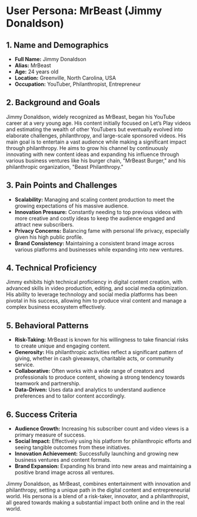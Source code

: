# User Persona: MrBeast (Jimmy Donaldson)

## 1. Name and Demographics
- **Full Name:** Jimmy Donaldson
- **Alias:** MrBeast
- **Age:** 24 years old
- **Location:** Greenville, North Carolina, USA
- **Occupation:** YouTuber, Philanthropist, Entrepreneur

## 2. Background and Goals
Jimmy Donaldson, widely recognized as MrBeast, began his YouTube career at a very young age. His content initially focused on Let’s Play videos and estimating the wealth of other YouTubers but eventually evolved into elaborate challenges, philanthropy, and large-scale sponsored videos. His main goal is to entertain a vast audience while making a significant impact through philanthropy. He aims to grow his channel by continuously innovating with new content ideas and expanding his influence through various business ventures like his burger chain, "MrBeast Burger," and his philanthropic organization, "Beast Philanthropy."

## 3. Pain Points and Challenges
- **Scalability:** Managing and scaling content production to meet the growing expectations of his massive audience.
- **Innovation Pressure:** Constantly needing to top previous videos with more creative and costly ideas to keep the audience engaged and attract new subscribers.
- **Privacy Concerns:** Balancing fame with personal life privacy, especially given his high public profile.
- **Brand Consistency:** Maintaining a consistent brand image across various platforms and businesses while expanding into new ventures.

## 4. Technical Proficiency
Jimmy exhibits high technical proficiency in digital content creation, with advanced skills in video production, editing, and social media optimization. His ability to leverage technology and social media platforms has been pivotal in his success, allowing him to produce viral content and manage a complex business ecosystem effectively.

## 5. Behavioral Patterns
- **Risk-Taking:** MrBeast is known for his willingness to take financial risks to create unique and engaging content.
- **Generosity:** His philanthropic activities reflect a significant pattern of giving, whether in cash giveaways, charitable acts, or community service.
- **Collaborative:** Often works with a wide range of creators and professionals to produce content, showing a strong tendency towards teamwork and partnership.
- **Data-Driven:** Uses data and analytics to understand audience preferences and to tailor content accordingly.

## 6. Success Criteria
- **Audience Growth:** Increasing his subscriber count and video views is a primary measure of success.
- **Social Impact:** Effectively using his platform for philanthropic efforts and seeing tangible outcomes from these initiatives.
- **Innovation Achievement:** Successfully launching and growing new business ventures and content formats.
- **Brand Expansion:** Expanding his brand into new areas and maintaining a positive brand image across all ventures.

Jimmy Donaldson, as MrBeast, combines entertainment with innovation and philanthropy, setting a unique path in the digital content and entrepreneurial world. His persona is a blend of a risk-taker, innovator, and a philanthropist, all geared towards making a substantial impact both online and in the real world.